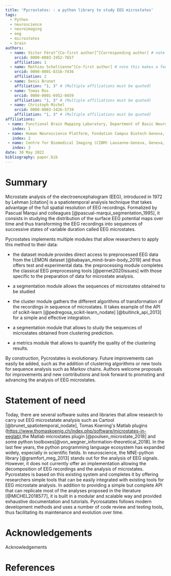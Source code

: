 ```yaml
---
title: 'Pycrostates: : a python library to study EEG microstates'
tags:
  - Python
  - neuroscience
  - neuroimaging
  - eeg
  - microstates
  - brain
authors:
  - name: Victor Férat^[Co-first author]^[Corresponding author] # note this makes a footnote saying 'Co-first author'
    orcid: 0000-0003-1952-7657
    affiliation: 1
  - name: Mathieu Scheltienne^[Co-first author] # note this makes a footnote saying 'Co-first author'
    orcid: 0000-0001-8316-7436
    affiliation: 2
  - name: Denis Brunet
    affiliation: "1, 3" # (Multiple affiliations must be quoted)
  - name: Tomas Ros
    orcid: 0000-0001-6952-0459
    affiliation: "1, 3" # (Multiple affiliations must be quoted)
  - name: Christoph Michel
    orcid: 0000-0003-3426-5739
    affiliation: "1, 3" # (Multiple affiliations must be quoted)
affiliations:
 - name: Functional Brain Mapping Laboratory, Department of Basic Neurosciences, Campus Biotech, University of Geneva, Geneva, Switzerland
   index: 1
 - name: Human Neuroscience Platform, Fondation Campus Biotech Geneva, Geneva, Switzerland
   index: 2
 - name: Centre for Biomedical Imaging (CIBM) Lausanne-Geneva, Geneva, Switzerland
   index: 3
date: 30 May 2022
bibliography: paper.bib
---
```


# Summary
Microstate analysis of the electroencephalogram (EEG), introduced in 1972 by Lehman [citation] is a spatiotemporal analysis technique that takes advantage of the full spatial resolution of EEG recordings. Formalized by Pascual Marqui and colleagues [@pascual-marqui_segmentation_1995], it consists in studying the distribution of the surface EEG potential maps over time and thus transforming the EEG recordings into sequences of successive states of variable duration called EEG microstates.


Pycrostates implements multiple modules that allow researchers to apply this method to their data:

- the dataset module provides direct access to preprocessed EEG data from the LEMON dataset [@babayan_mind-brain-body_2019] and thus offers test and experimental data.
the preprocessing module completes the classical EEG preprocessing tools [@pernet2020issues] with those specific to the preparation of data for microstate analysis.

- a segmentation module allows the sequences of microstates obtained to be studied

- the cluster module gathers the different algorithms of transformation of the recordings in sequence of microstates. It takes example of the API of scikit-learn [@pedregosa_scikit-learn_nodate] [@buitinck_api_2013] for a simple and effective integration.

- a segmentation module that allows to study the sequences of microstates obtained from clustering prediction.

- a metrics module that allows to quantify the quality of the clustering results.

By construction, Pycrostates is evolutionary. Future improvements can easily be added, such as the addition of clustering algorithms or new tools for sequence analysis such as Markov chains. Authors welcome proposals for improvements and new contributions and look forward to promoting and advancing the analysis of EEG microstates.

# Statement of need

Today, there are several software suites and libraries that allow research to carry out EEG microstatate analysis such as Cartool [@brunet_spatiotemporal_nodate], Tomas Koening's Matlab plugins (https://www.thomaskoenig.ch/index.php/software/microstates-in-eeglab),the Matlab microstates plugin [@poulsen_microstate_2018] and some python toolboxes[@von_wegner_information-theoretical_2018]. In the last few years, the python programming language ecosystem has expanded widely, especially in scientific fields. In neuroscience, the MNE-python library [@gramfort_meg_2013] stands out for the analysis of EEG signals. However, it does not currently offer an implementation allowing the decomposition of EEG recordings and the analysis of microstates. Pycrostates is based on this existing system and completes it by offering researchers simple tools that can be easily integrated with existing tools for EEG microstate analysis.
In addition to providing a simple but complete API that can replicate most of the analyses proposed in the literature [@MICHEL2018577], it is built in a modular and scalable way and provided exhaustive documentation and tutorials. Pycrosatates follows modern development methods and uses a number of code review and testing tools, thus facilitating its maintenance and evolution over time.

# Acknowledgements

Acknowledgements

# References